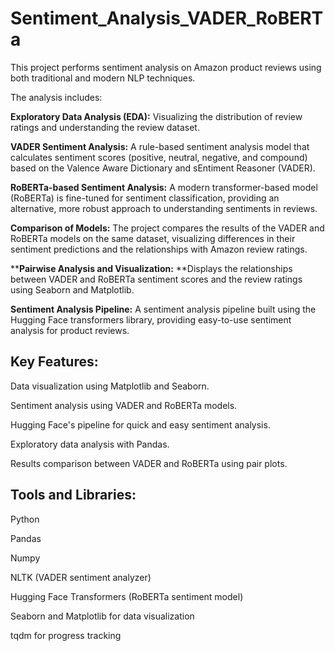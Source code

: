 # Sentiment_Analysis_VADER_RoBERTa
This project performs sentiment analysis on Amazon product reviews using both traditional and modern NLP techniques.


The analysis includes:

**Exploratory Data Analysis (EDA):** Visualizing the distribution of review ratings and understanding the review dataset.

**VADER Sentiment Analysis:** A rule-based sentiment analysis model that calculates sentiment scores (positive, neutral, negative, and compound) based on the Valence Aware Dictionary and sEntiment Reasoner (VADER).

**RoBERTa-based Sentiment Analysis:** A modern transformer-based model (RoBERTa) is fine-tuned for sentiment classification, providing an alternative, more robust approach to understanding sentiments in reviews.

**Comparison of Models:** The project compares the results of the VADER and RoBERTa models on the same dataset, visualizing differences in their sentiment predictions and the relationships with Amazon review ratings.

****Pairwise Analysis and Visualization:** **Displays the relationships between VADER and RoBERTa sentiment scores and the review ratings using Seaborn and Matplotlib.

**Sentiment Analysis Pipeline:** A sentiment analysis pipeline built using the Hugging Face transformers library, providing easy-to-use sentiment analysis for product reviews.


## Key Features:
Data visualization using Matplotlib and Seaborn.

Sentiment analysis using VADER and RoBERTa models. 

Hugging Face's pipeline for quick and easy sentiment analysis.

Exploratory data analysis with Pandas.

Results comparison between VADER and RoBERTa using pair plots.


## Tools and Libraries:
Python

Pandas

Numpy

NLTK (VADER sentiment analyzer)

Hugging Face Transformers (RoBERTa sentiment model)

Seaborn and Matplotlib for data visualization

tqdm for progress tracking
